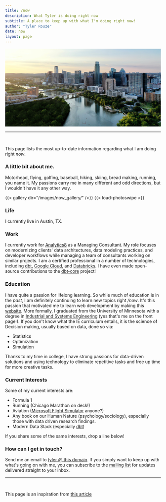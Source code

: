```yaml
---
title: /now
description: What Tyler is doing right now
subtitle: A place to keep up with what I'm doing right now!
author: "Tyler Rouze"
date: now
layout: page
---
```

<img src="/images/austin.jpg">
<br>
<hr>
<br>

This page lists the most up-to-date information regarding what I am doing right *now*.

### A little bit about me.
Motorhead, flying, golfing, baseball, hiking, skiing, bread making, running, you name it. My passions carry me in many different and odd directions, but I wouldn't have it any other way.

{{< gallery dir="/images/now_gallery/" />}} {{< load-photoswipe >}}

### Life

I currently live in Austin, TX.

### Work

I currently work for [Analytics8](https://www.analytics8.com) as a Managing Consultant. My role focuses on modernizing clients' data architectures, data modeling practices, and developer workflows while managing a team of consultants working on similar projects. I am a certified professional in a number of technologies, including [dbt](https://www.getdbt.com/), [Google Cloud](https://cloud.google.com/), and [Databricks](https://www.databricks.com/). I have even made open-source contributions to the [dbt-core](https://github.com/dbt-labs/dbt-core) project!

### Education

I have quite a passion for lifelong learning. So while much of education is in the *past*, I am definitely continuing to learn new topics right */now*. It's this passion that motivated me to learn web development by making this [website](https://tylerrouze.com/blog/thewhy). More formally, I graduated from the University of Minnesota with a degree in [Industrial and Systems Engineering](https://cse.umn.edu/isye) (yes that's me on the front page!). If you don't know what the IE curriculum entails, it is the science of Decision making, usually based on data, done so via:

* Statistics
* Optimization
* Simulation

Thanks to my time in college, I have strong passions for data-driven solutions and using technology to eliminate repetitive tasks and free up time for more creative tasks.

### Current Interests

Some of my current interests are:

* Formula 1
* Running (Chicago Marathon on deck!)
* Aviation ([Microsoft Flight Simulator](https://www.flightsimulator.com/) anyone?)
* Any book on our Human Nature (psychology/sociology), especially those with data driven research findings.
* Modern Data Stack (especially [dbt](https://www.getdbt.com/))

If you share some of the same interests, drop a line below!

### How can I get in touch?

Send me an email to [tyler @ this domain](mailto:tyler@tylerrouze.com). If you simply want to keep up with what's going on with me, you can subscribe to the [mailing list](https://tylerrouze.com/subscribe) for updates delivered straight to your inbox.

<hr>
<br>

This page is an inspiration from [this article](https://medium.com/@mikevardy/why-i-joined-the-now-page-movement-830b1b43fdf6)

